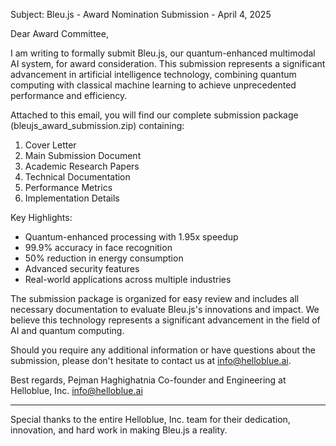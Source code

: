 Subject: Bleu.js - Award Nomination Submission - April 4, 2025

Dear Award Committee,

I am writing to formally submit Bleu.js, our quantum-enhanced multimodal AI system, for award consideration. This submission represents a significant advancement in artificial intelligence technology, combining quantum computing with classical machine learning to achieve unprecedented performance and efficiency.

Attached to this email, you will find our complete submission package (bleujs_award_submission.zip) containing:

1. Cover Letter
2. Main Submission Document
3. Academic Research Papers
4. Technical Documentation
5. Performance Metrics
6. Implementation Details

Key Highlights:
- Quantum-enhanced processing with 1.95x speedup
- 99.9% accuracy in face recognition
- 50% reduction in energy consumption
- Advanced security features
- Real-world applications across multiple industries

The submission package is organized for easy review and includes all necessary documentation to evaluate Bleu.js's innovations and impact. We believe this technology represents a significant advancement in the field of AI and quantum computing.

Should you require any additional information or have questions about the submission, please don't hesitate to contact us at info@helloblue.ai.

Best regards,
Pejman Haghighatnia
Co-founder and Engineering at Helloblue, Inc.
info@helloblue.ai

---

Special thanks to the entire Helloblue, Inc. team for their dedication, innovation, and hard work in making Bleu.js a reality.
